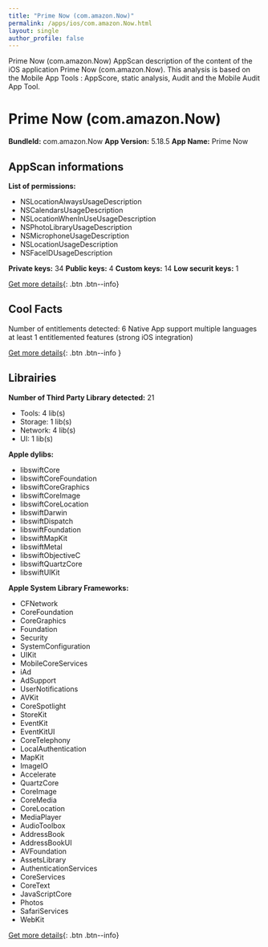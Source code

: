 ```yaml
---
title: "Prime Now (com.amazon.Now)"
permalink: /apps/ios/com.amazon.Now.html
layout: single
author_profile: false
---
```

Prime Now (com.amazon.Now) AppScan description of the content of the iOS application Prime Now (com.amazon.Now). This analysis is based on the Mobile App Tools : AppScore, static analysis, Audit and the Mobile Audit App Tool.

# Prime Now (com.amazon.Now)

**BundleId:** com.amazon.Now
**App Version:** 5.18.5
**App Name:** Prime Now


## AppScan informations 

**List of permissions:** 
- NSLocationAlwaysUsageDescription
- NSCalendarsUsageDescription
- NSLocationWhenInUseUsageDescription
- NSPhotoLibraryUsageDescription
- NSMicrophoneUsageDescription
- NSLocationUsageDescription
- NSFaceIDUsageDescription
  
  
**Private keys:** 34
**Public keys:** 4
**Custom keys:** 14
**Low securit keys:** 1
  
[Get more details](/pricing.html){: .btn .btn--info}

## Cool Facts

Number of entitlements detected: 6
Native App
support multiple languages
at least 1 entitlemented features (strong iOS integration)
  
[Get more details](/pricing.html){: .btn .btn--info }

## Librairies 
**Number of Third Party Library detected:** 21
- Tools: 4 lib(s)
- Storage: 1 lib(s)
- Network: 4 lib(s)
- UI: 1 lib(s)


**Apple dylibs:**
- libswiftCore
- libswiftCoreFoundation
- libswiftCoreGraphics
- libswiftCoreImage
- libswiftCoreLocation
- libswiftDarwin
- libswiftDispatch
- libswiftFoundation
- libswiftMapKit
- libswiftMetal
- libswiftObjectiveC
- libswiftQuartzCore
- libswiftUIKit


**Apple System Library Frameworks:**
- CFNetwork
- CoreFoundation
- CoreGraphics
- Foundation
- Security
- SystemConfiguration
- UIKit
- MobileCoreServices
- iAd
- AdSupport
- UserNotifications
- AVKit
- CoreSpotlight
- StoreKit
- EventKit
- EventKitUI
- CoreTelephony
- LocalAuthentication
- MapKit
- ImageIO
- Accelerate
- QuartzCore
- CoreImage
- CoreMedia
- CoreLocation
- MediaPlayer
- AudioToolbox
- AddressBook
- AddressBookUI
- AVFoundation
- AssetsLibrary
- AuthenticationServices
- CoreServices
- CoreText
- JavaScriptCore
- Photos
- SafariServices
- WebKit


  
[Get more details](/pricing.html){: .btn .btn--info}

